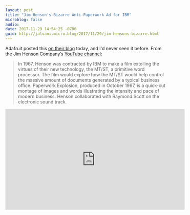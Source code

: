 ```yaml
---
layout: post
title: "Jim Henson's Bizarre Anti-Paperwork Ad for IBM"
microblog: false
audio: 
date: 2017-11-29 14:54:25 -0700
guid: http://jalvani.micro.blog/2017/11/29/jim-hensons-bizarre.html
---
```


Adafruit posted this [on their blog][adafruitjh] today, and I'd never seen it before. From the Jim Henson Company’s [YouTube channel][jh youtube]:

>In 1967, Henson was contracted by IBM to make a film extolling the virtues of their new technology, the MT/ST, a primitive word processor. The film would explore how the MT/ST would help control the massive amount of documents generated by a typical business office. Paperwork Explosion, produced in October 1967, is a quick-cut montage of images and words illustrating the intensity and pace of modern business. Henson collaborated with Raymond Scott on the electronic sound track.


<iframe width="560" height="315" src="https://www.youtube.com/embed/_IZw2CoYztk" frameborder="0" allowfullscreen></iframe>

[adafruitjh]: [blog.adafruit.com/2017/11/2...](https://blog.adafruit.com/2017/11/27/jim-henson-wanted-to-free-us-from-paperwork/)
[jh youtube]: [www.youtube.com/watch](https://www.youtube.com/watch?v=_IZw2CoYztk)
